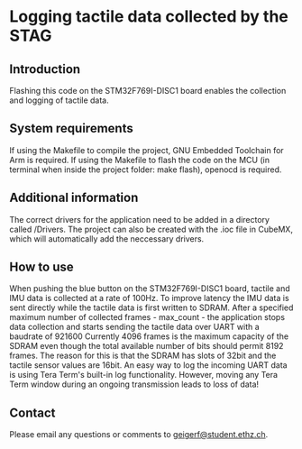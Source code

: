 # Logging tactile data collected by the STAG

## Introduction
Flashing this code on the STM32F769I-DISC1 board enables the collection and logging of tactile
data.


## System requirements

If using the Makefile to compile the project, GNU Embedded Toolchain for Arm is required.
If using the Makefile to flash the code on the MCU (in terminal when inside the project folder: make flash),
openocd is required.


## Additional information

The correct drivers for the application need to be added in a directory called /Drivers.
The project can also be created with the .ioc file in CubeMX, which will automatically add the
neccessary drivers.


## How to use

When pushing the blue button on the STM32F769I-DISC1 board, tactile and IMU data is collected at a rate of 100Hz.
To improve latency the IMU data is sent directly while the tactile data is first written to SDRAM.
After a specified maximum number of collected frames - max_count - the application stops
data collection and starts sending the tactile data over UART with a baudrate of 921600
Currently 4096 frames is the maximum capacity of the SDRAM even though the total available number of bits should 
permit 8192 frames. The reason for this is that the SDRAM has slots of 32bit and the tactile sensor values are 
16bit.
An easy way to log the incoming UART data is using Tera Term's built-in log functionality.
However, moving any Tera Term window during an ongoing transmission leads to loss of data!


## Contact

Please email any questions or comments to [geigerf@student.ethz.ch](geigerf@student.ethz.ch).
